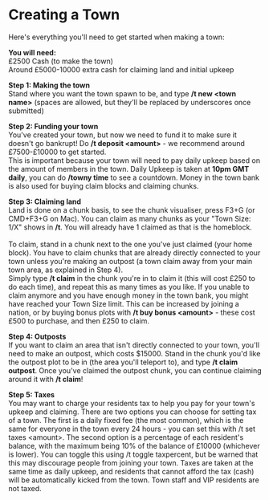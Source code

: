 # Creating a Town

Here's everything you'll need to get started when making a town:

**You will need:**\
£2500 Cash (to make the town)\
Around £5000-10000 extra cash for claiming land and initial upkeep

**Step 1: Making the town**\
Stand where you want the town spawn to be, and type **/t new \<town name>** (spaces are allowed, but they'll be replaced by underscores once submitted)

**Step 2: Funding your town**\
You've created your town, but now we need to fund it to make sure it doesn't go bankrupt! Do **/t deposit \<amount>** - we recommend around £7500-£10000 to get started.\
This is important because your town will need to pay daily upkeep based on the amount of members in the town. Daily Upkeep is taken at **10pm GMT daily**, you can do **/towny time** to see a countdown. Money in the town bank is also used for buying claim blocks and claiming chunks.&#x20;

**Step 3: Claiming land**\
Land is done on a chunk basis, to see the chunk visualiser, press F3+G (or CMD+F3+G on Mac). You can claim as many chunks as your "Town Size: 1/X" shows in **/t**. You will already have 1 claimed as that is the homeblock.\
\
To claim, stand in a chunk next to the one you've just claimed (your home block). You have to claim chunks that are already directly connected to your town unless you're making an outpost (a town claim away from your main town area, as explained in Step 4).\
Simply type **/t claim** in the chunk you're in to claim it (this will cost £250 to do each time), and repeat this as many times as you like. If you unable to claim anymore and you have enough money in the town bank, you might have reached your Town Size limit. This can be increased by joining a nation, or by buying bonus plots with **/t buy bonus \<amount>** - these cost £500 to purchase, and then £250 to claim.

**Step 4: Outposts**\
If you want to claim an area that isn't directly connected to your town, you'll need to make an outpost, which costs $15000. Stand in the chunk you'd like the outpost plot to be in (the area you'll teleport to), and type **/t claim outpost**. Once you've claimed the outpost chunk, you can continue claiming around it with **/t claim**!

**Step 5: Taxes**\
You may want to charge your residents tax to help you pay for your town's upkeep and claiming. There are two options you can choose for setting tax of a town. The first is a daily fixed fee (the most common), which is the same for everyone in the town every 24 hours - you can set this with /t set taxes \<amount>. The second option is a percentage of each resident's balance, with the maximum being 10% of the balance of £10000 (whichever is lower). You can toggle this using /t toggle taxpercent, but be warned that this may discourage people from joining your town. Taxes are taken at the same time as daily upkeep, and residents that cannot afford the tax (cash) will be automatically kicked from the town. Town staff and VIP residents are not taxed.

